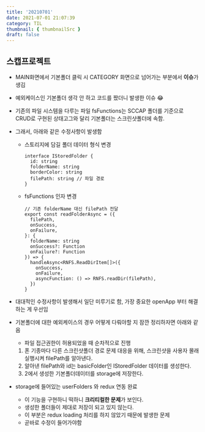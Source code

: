```yaml
---
title: '20210701'
date: 2021-07-01 21:07:39
category: TIL
thumbnail: { thumbnailSrc }
draft: false
---
```


## 스캡프로젝트

- MAIN화면에서 기본폴더 클릭 시 CATEGORY 화면으로 넘어가는 부분에서 **이슈**가 생김
- 예외케이스인 기본폴더 생각 안 하고 코드를 짰더니 발생한 이슈 😂
- 기존의 파일 시스템을 다루는 파일 fsFunctions는 SCCAP 폴더를 기준으로 CRUD로 구현된 상태고그와 달리 기본폴더는 스크린샷폴더에 속함.
- 그래서, 아래와 같은 수정사항이 발생함

  - 스토리지에 담길 폴더 데이터 형식 변경

    ```tsx
    interface IStoredFolder {
      id: string
      folderName: string
      borderColor: string
      filePath: string // 파일 경로
    }
    ```

  - fsFunctions 인자 변경

    ```tsx
    // 기존 folderName 대신 filePath 전달
    export const readFolderAsync = ({
      filePath,
      onSuccess,
      onFailure,
    }: {
      folderName: string
      onSuccess?: Function
      onFailure?: Function
    }) => {
      handleAsync<RNFS.ReadDirItem[]>({
        onSuccess,
        onFailure,
        asyncFunction: () => RNFS.readDir(filePath),
      })
    }
    ```

- 대대적인 수정사항이 발생해서 일단 미루기로 함, 가장 중요한 openApp 부터 해결하는 게 우선임
- 기본폴더에 대한 예외케이스의 경우 어떻게 다뤄야할 지 잠깐 정리하자면 아래와 같음
  - 파일 접근권한이 허용되었을 때 순차적으로 진행
  1. 폰 기종마다 다른 스크린샷폴더 경로 문제 대응을 위해, 스크린샷을 사용자 몰래 실행시켜 filePath를 알아낸다.
  2. 알아낸 filePath와 id는 basicFolder인 IStoredFolder 데이터를 생성한다.
  3. 2에서 생성한 기본폴더데이터를 storage에 저장한다.
- storage에 들어있는 userFolders 와 redux 연동 완료
  - 이 기능을 구현하니 떡하니 **크리티컬한 문제**가 보인다.
  - 생성한 폴더들이 제대로 저장이 되고 있지 않는다.
  - 이 부분은 redux loading 처리를 하지 않았기 때문에 발생한 문제
  - 곧바로 수정이 들어가야함
